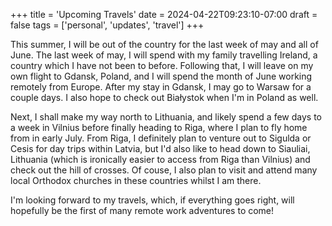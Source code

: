 +++
title = 'Upcoming Travels'
date = 2024-04-22T09:23:10-07:00
draft = false
tags = ['personal', 'updates', 'travel']
+++

This summer, I will be out of the country for the last week of may and all of June. 
The last week of may, I will spend with my family travelling Ireland, a country which I have not been to before.
Following that, I will leave on my own flight to Gdansk, Poland, and I will spend the month of June working remotely from Europe.
After my stay in Gdansk, I may go to Warsaw for a couple days. I also hope to check out Białystok when I'm in Poland as well. 

Next, I shall make my way north to Lithuania, and likely spend a few days to a week in Vilnius before finally heading to Riga, where I plan to fly home from in early July. From Riga, I definitely plan to venture out to Sigulda or Cesis for
day trips within Latvia, but I'd also like to head down to Siauliai, Lithuania (which is ironically easier to access from Riga than Vilnius) and
check out the hill of crosses. Of couse, I also plan to visit and attend many local Orthodox churches in these countries whilst I am there.

I'm looking forward to my travels, which, if everything goes right, will hopefully be the first of many remote work adventures to come!
